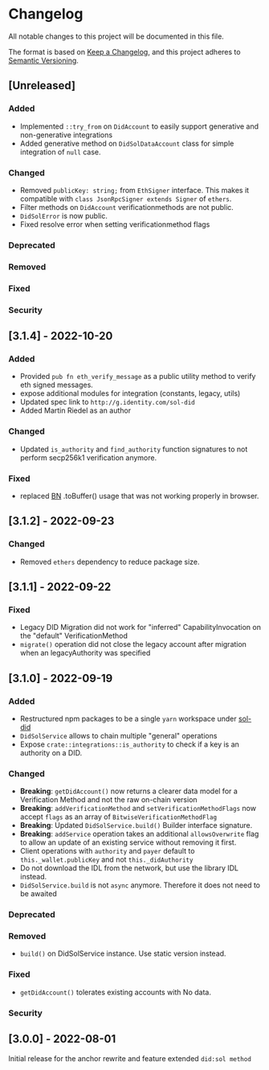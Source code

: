 # Changelog
All notable changes to this project will be documented in this file.

The format is based on [Keep a Changelog](https://keepachangelog.com/en/1.0.0/),
and this project adheres to [Semantic Versioning](https://semver.org/spec/v2.0.0.html).

## [Unreleased]
### Added
- Implemented `::try_from` on `DidAccount` to easily support generative and non-generative integrations
- Added generative method on `DidSolDataAccount` class for simple integration of `null` case.

### Changed
- Removed `publicKey: string;` from `EthSigner` interface. This makes it compatible with
  `class JsonRpcSigner extends Signer` of `ethers`.
- Filter methods on `DidAccount` verificationmethods are not public.
- `DidSolError` is now public.
- Fixed resolve error when setting verificationmethod flags

### Deprecated

### Removed

### Fixed

### Security

## [3.1.4] - 2022-10-20
### Added
- Provided `pub fn eth_verify_message` as a public utility method to verify eth signed messages.
- expose additional modules for integration (constants, legacy, utils)
- Updated spec link to `http://g.identity.com/sol-did`
- Added Martin Riedel as an author

### Changed
- Updated `is_authority` and `find_authority` function signatures to not perform secp256k1 verification anymore.

### Fixed
- replaced [BN](https://github.com/indutny/bn.js/) .toBuffer() usage that was not working properly in browser.


## [3.1.2] - 2022-09-23
### Changed
- Removed `ethers` dependency to reduce package size.

## [3.1.1] - 2022-09-22
### Fixed
- Legacy DID Migration did not work for "inferred" CapabilityInvocation on the "default" VerificationMethod
- `migrate()` operation did not close the legacy account after migration when an legacyAuthority was specified


## [3.1.0] - 2022-09-19
### Added
- Restructured npm packages to be a single `yarn` workspace under [sol-did](./sol-did/package.json)
- `DidSolService` allows to chain multiple "general" operations
- Expose `crate::integrations::is_authority` to check if a key is an authority on a DID.

### Changed
- **Breaking**: `getDidAccount()` now returns a clearer data model for a Verification Method and not the raw on-chain version
- **Breaking**: `addVerificationMethod` and `setVerificationMethodFlags` now accept `flags` as an array of `BitwiseVerificationMethodFlag`
- **Breaking**: Updated `DidSolService.build()` Builder interface signature.
- **Breaking**: `addService` operation takes an additional `allowsOverwrite` flag to allow an update of an existing service without removing it first.
- Client operations with `authority` and `payer` default to `this._wallet.publicKey` and not `this._didAuthority`
- Do not download the IDL from the network, but use the library IDL instead.
- `DidSolService.build` is not `async` anymore. Therefore it does not need to be awaited

### Deprecated

### Removed
- `build()` on DidSolService instance. Use static version instead.

### Fixed
- `getDidAccount()` tolerates existing accounts with No data.

### Security


## [3.0.0] - 2022-08-01
Initial release for the anchor rewrite and feature extended `did:sol method`
